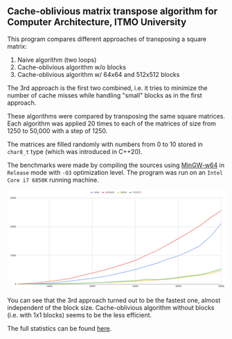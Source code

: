 ## Cache-oblivious matrix transpose algorithm for Computer Architecture, ITMO University

This program compares different approaches of transposing
a square matrix:

1. Naive algorithm (two loops)
2. Cache-oblivious algorithm w/o blocks
3. Cache-oblivious algorithm w/ 64x64 and 512x512 blocks

The 3rd approach is the first two combined, i.e. it tries to minimize the number
of cache misses while handling "small" blocks as in the first approach.

These algorithms were compared by transposing the same square matrices.
Each algorithm was applied 20 times to each of the matrices of size
from 1250 to 50,000 with a step of 1250.

The matrices are filled randomly with numbers from 0 to 10 stored in `char8_t`
type (which was introduced in C++20).

The benchmarks were made by compiling the sources using
[MinGW-w64](https://github.com/brechtsanders/winlibs_mingw)
in `Release` mode with `-O3` optimization level. The program was run on an
`Intel Core i7 6850K` running machine.

![Benchmark](img/benchmark.png)

You can see that the 3rd approach turned out to be the fastest one, almost
independent of the block size. Cache-oblivious algorithm without blocks
(i.e. with 1x1 blocks) seems to be the less efficient.

The full statistics can be found [here](https://docs.google.com/spreadsheets/d/1uhRudLe5n1RtDhlz7ur5ef-Zy96_-FDRbsC2_cTe_g0/).